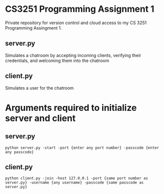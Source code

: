# CS3251 Programming Assignment 1
Private repository for version control and cloud access to my CS 3251 Programming Assingment 1.

## server.py
Simulates a chatroom by accepting incoming clients, verifying their credentials, and welcoming them into the chatroom

## client.py
Simulates a user for the chatroom

# Arguments required to initialize server and client
## server.py
``` python server.py -start -port {enter any port number} -passcode {enter any passcode} ```

## client.py
``` python client.py -join -host 127.0.0.1 -port {same port number as server.py} -username {any username} -passcode {same passcode as server.py} ```

